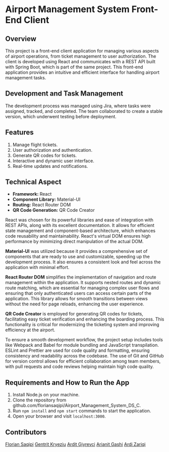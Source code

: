 # Airport Management System Front-End Client

## Overview

This project is a front-end client application for managing various aspects of airport operations, from ticket management to user authorization. The client is developed using React and communicates with a REST API built with Spring Boot, which is part of the same project. This front-end application provides an intuitive and efficient interface for handling airport management tasks.

## Development and Task Management

The development process was managed using Jira, where tasks were assigned, tracked, and completed. The team collaborated to create a stable version, which underwent testing before deployment.

## Features

1. Manage flight tickets.
2. User authorization and authentication.
3. Generate QR codes for tickets.
4. Interactive and dynamic user interface.
5. Real-time updates and notifications.

## Technical Aspect

- **Framework:** React
- **Component Library:** Material-UI
- **Routing:** React Router DOM
- **QR Code Generation:** QR Code Creator

React was chosen for its powerful libraries and ease of integration with REST APIs, along with its excellent documentation. It allows for efficient state management and component-based architecture, which enhances code reusability and maintainability. React's virtual DOM ensures high performance by minimizing direct manipulation of the actual DOM.

**Material-UI** was utilized because it provides a comprehensive set of components that are ready to use and customizable, speeding up the development process. It also ensures a consistent look and feel across the application with minimal effort.

**React Router DOM** simplifies the implementation of navigation and route management within the application. It supports nested routes and dynamic route matching, which are essential for managing complex user flows and ensuring that only authenticated users can access certain parts of the application. This library allows for smooth transitions between views without the need for page reloads, enhancing the user experience.

**QR Code Creator** is employed for generating QR codes for tickets, facilitating easy ticket verification and enhancing the boarding process. This functionality is critical for modernizing the ticketing system and improving efficiency at the airport.

To ensure a smooth development workflow, the project setup includes tools like Webpack and Babel for module bundling and JavaScript transpilation. ESLint and Prettier are used for code quality and formatting, ensuring consistency and readability across the codebase. The use of Git and GitHub for version control allows for efficient collaboration among team members, with pull requests and code reviews helping maintain high code quality.

## Requirements and How to Run the App

1. Install Node.js on your machine.
2. Clone the repository from github.com/floriansaqipi/Airport_Management_System_DS_C.
3. Run `npm install` and `npm start` commands to start the application.
4. Open your browser and visit `localhost:3000`.


## Contributors

[Florian Saqipi](https://github.com/floriansaqipi/)
[Gentrit Kryeziu](https://github.com/Gentrit851)
[Ardit Gjyrevci](https://github.com/ArditGjyrevci)
[Arianit Gashi](https://github.com/ArianitSGashi)
[Ardi Zariqi](https://github.com/ArdiZariqi)
